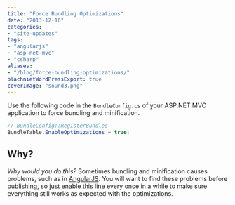 ```yaml
---
title: "Force Bundling Optimizations"
date: "2013-12-16"
categories:
- "site-updates"
tags:
- "angularjs"
- "asp-net-mvc"
- "csharp"
aliases:
- "/blog/force-bundling-optimizations/"
blachnietWordPressExport: true
coverImage: "sound3.png"
---
```


Use the following code in the `BundleConfig.cs` of your ASP.NET MVC application to force bundling and minification.

```csharp
// BundleConfig::RegisterBundles
BundleTable.EnableOptimizations = true;
```

## Why?

_Why would you do this?_ Sometimes bundling and minification causes problems, such as in [AngularJS](http://docs.angularjs.org/tutorial/step_05#controller_a-note-on-minification). You will want to find these problems before publishing, so just enable this line every once in a while to make sure everything still works as expected with the optimizations.

